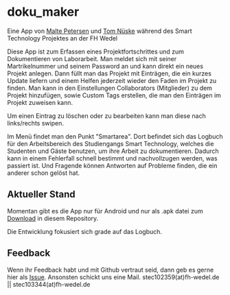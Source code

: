 # doku_maker

Eine App von [Malte Petersen](https://github.com/mPtrsn) und [Tom Nüske](https://github.com/tomnueske) während des Smart Technology Projektes an der FH Wedel


Diese App ist zum Erfassen eines Projektfortschrittes und zum Dokumentieren von Laborarbeit.
Man meldet sich mit seiner Martrikelnummer und seinem Password an und kann direkt ein neues Projekt anlegen.
Dann füllt man das Projekt mit Einträgen, die ein kurzes Update liefern und einem Helfen jederzeit wieder den Faden im Projekt zu finden.
Man kann in den Einstellungen Collaborators (Mitglieder) zu dem Projekt hinzufügen, sowie Custom Tags erstellen, die man den Einträgen im Projekt zuweisen kann.

Um einen Eintrag zu löschen oder zu bearbeiten kann man diese nach links/rechts swipen.

Im Menü findet man den Punkt "Smartarea".
Dort befindet sich das Logbuch für den Arbeitsbereich des Studiengangs Smart Technology, welches die Studenten und Gäste benutzen, um ihre Arbeit zu dokumentieren. Dadurch kann in einem Fehlerfall schnell bestimmt und nachvollzugen werden, was passiert ist. Und Fragende können Antworten auf Probleme finden, die ein anderer schon gelöst hat.


## Aktueller Stand
Momentan gibt es die App nur für Android und nur als .apk datei zum [Download](https://github.com/mPtrsn/doku-maker-app/releases/latest) in diesem Repository.

Die Entwicklung fokusiert sich grade auf das Logbuch.


## Feedback
Wenn ihr Feedback habt und mit Github vertraut seid, dann geb es gerne hier als [Issue](https://github.com/mPtrsn/doku-maker-app/issues). Ansonsten schickt uns eine Mail. 
stec102359(at)fh-wedel.de || stec103344(at)fh-wedel.de


